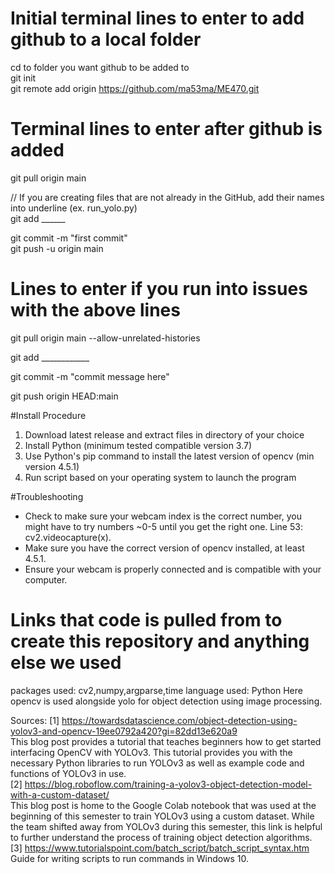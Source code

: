 # Initial terminal lines to enter to add github to a local folder
cd to folder you want github to be added to  
git init  
git remote add origin https://github.com/ma53ma/ME470.git  

# Terminal lines to enter after github is added
git pull origin main

// If you are creating files that are not already in the GitHub, add their names into underline (ex. run_yolo.py)  
git add ______

git commit -m "first commit"  
git push -u origin main

# Lines to enter if you run into issues with the above lines
git pull origin main --allow-unrelated-histories  

git add ____________  

git commit -m "commit message here"  

git push origin HEAD:main  

#Install Procedure
1. Download latest release and extract files in directory of your choice
2. Install Python (minimum tested compatible version 3.7)
3. Use Python's pip command to install the latest version of opencv (min version 4.5.1)
4. Run script based on your operating system to launch the program

#Troubleshooting
- Check to make sure your webcam index is the correct number, you might have to try numbers ~0-5 until you get the right one.
  Line 53: cv2.videocapture(x).
- Make sure you have the correct version of opencv installed, at least 4.5.1.
- Ensure your webcam is properly connected and is compatible with your computer.

# Links that code is pulled from to create this repository and anything else we used
packages used: cv2,numpy,argparse,time
language used: Python
Here opencv is used alongside yolo for object detection using image processing.

Sources:
[1] https://towardsdatascience.com/object-detection-using-yolov3-and-opencv-19ee0792a420?gi=82dd13e620a9  
This blog post provides a tutorial that teaches beginners how to get started interfacing OpenCV with YOLOv3. This tutorial provides you with the necessary Python libraries to run YOLOv3 as well as example code and functions of YOLOv3 in use.  
[2] https://blog.roboflow.com/training-a-yolov3-object-detection-model-with-a-custom-dataset/  
This blog post is home to the Google Colab notebook that was used at the beginning of this semester to train YOLOv3 using a custom dataset. While the team shifted away from YOLOv3 during this semester, this link is helpful to further understand the process of training object detection algorithms.  
[3] https://www.tutorialspoint.com/batch_script/batch_script_syntax.htm  
Guide for writing scripts to run commands in Windows 10.  
